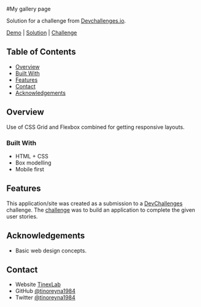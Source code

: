 #My gallery page

Solution for a challenge from [Devchallenges.io](http://devchallenges.io).

[Demo](https://tino-devchallenges-05.netlify.app) | 
[Solution](https://github.com/tinoreyna1984/devchallenges-05) | 
[Challenge](https://devchallenges.io/challenges/gcbWLxG6wdennelX7b8I)

<!-- TABLE OF CONTENTS -->

## Table of Contents

- [Overview](#overview)
- [Built With](#built-with)
- [Features](#features)
- [Contact](#contact)
- [Acknowledgements](#acknowledgements)

## Overview

Use of CSS Grid and Flexbox combined for getting responsive layouts.

### Built With

- HTML + CSS
- Box modelling
- Mobile first

## Features

This application/site was created as a submission to a [DevChallenges](https://devchallenges.io/challenges) challenge. The [challenge](https://devchallenges.io/challenges/gcbWLxG6wdennelX7b8I) was to build an application to complete the given user stories.

## Acknowledgements

- Basic web design concepts.

## Contact

- Website [TinexLab](https://tinexlab.vercel.app)
- GitHub [@tinoreyna1984](https://github.com/tinoreyna1984)
- Twitter [@tinoreyna1984](https://twitter.com/tinoreyna1984)
